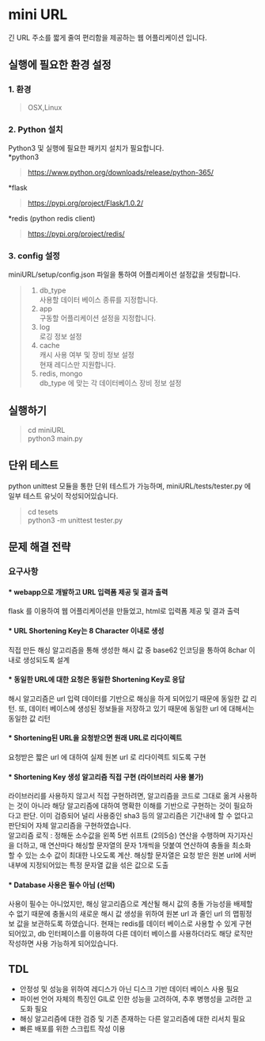 # mini URL

긴 URL 주소를 짧게 줄여 편리함을 제공하는 웹 어플리케이션 입니다.

## 실행에 필요한 환경 설정

### 1. 환경
> OSX,Linux

### 2. Python 설치
Python3 및 실행에 필요한 패키지 설치가 필요합니다.\
*python3
>https://www.python.org/downloads/release/python-365/
>
*flask
>https://pypi.org/project/Flask/1.0.2/
>
*redis (python redis client)
>https://pypi.org/project/redis/

### 3. config 설정
miniURL/setup/config.json 파일을 통하여 어플리케이션 설정값을 셋팅합니다.
>1. db_type\
사용할 데이터 베이스 종류를 지정합니다.
>2. app\
구동할 어플리케이션 설정을 지정합니다.
>3. log\
로깅 정보 설정
>4. cache\
캐시 사용 여부 및 장비 정보 설정\
현재 레디스만 지원합니다.
>5. redis, mongo\
db_type 에 맞는 각 데이터베이스 장비 정보 설정


## 실행하기

>cd miniURL\
>python3 main.py



## 단위 테스트

python unittest 모듈을 통한 단위 테스트가 가능하며,
miniURL/tests/tester.py 에 일부 테스트 유닛이 작성되어있습니다.

> cd tesets\
>python3 -m unittest tester.py 

## 문제 해결 전략

### 요구사항

#### * webapp으로 개발하고 URL 입력폼 제공 및 결과 출력
flask 를 이용하여 웹 어플리케이션을 만들었고, html로 입력폼 제공 및 결과 출력


#### * URL Shortening Key는 8 Character 이내로 생성
직접 만든 해싱 알고리즘을 통해 생성한 해시 값 중 base62 인코딩을 통하여 8char 이내로 생성되도록 설계

#### * 동일한 URL에 대한 요청은 동일한 Shortening Key로 응답
해시 알고리즘은 url 입력 데이터를 기반으로 해싱을 하게 되어있기 때문에
동일한 값 리턴. 또, 데이터 베이스에 생성된 정보들을 저장하고 있기 때문에 동일한 url 에 대해서는 동일한 값 리턴 

#### * Shortening된 URL을 요청받으면 원래 URL로 리다이렉트
요청받은 짧은 url 에 대하여 실제 원본 url 로 리다이렉트 되도록 구현

#### * Shortening Key 생성 알고리즘 직접 구현 (라이브러리 사용 불가)
라이브러리를 사용하지 않고서 직접 구현하려면, 알고리즘을 코드로 그대로 옮겨 사용하는 것이 아니라 해당 알고리즘에 대하여 명확한 이해를 기반으로 구현하는 것이 필요하다고 판단. 이미 검증되어 널리 사용중인 sha3 등의 알고리즘은 기간내에 할 수 없다고 판단되어 자체 알고리즘을 구현하였습니다. \
알고리즘 로직 : 정해둔 소수값을 왼쪽 5번 쉬프트 (2의5승) 연산을 수행하며 자기자신을 더하고, 매 연산마다 해싱할 문자열의 문자 1개씩을 덧붙여 연산하여 충돌을 최소화 할 수 있는 소수 값이 최대한 나오도록 계산. 해싱할 문자열은 요청 받은 원본 url에 서버 내부에 지정되어있는 특정 문자열 값을 섞은 값으로 도출

#### * Database 사용은 필수 아님 (선택)
사용이 필수는 아니었지만, 해싱 알고리즘으로 계산될 해시 값의 충돌 가능성을 배제할 수 없기 때문에 충돌시의 새로운 해시 값 생성을 위하여 원본 url 과 줄인 url 의 맵핑정보 값을 보관하도록 하였습니다. 현재는 redis를 데이터 베이스로 사용할 수 있게 구현 되어있고, db 인터페이스를 이용하여 다른 데이터 베이스를 사용하더라도 해당 로직만 작성하면 사용 가능하게 되어있습니다.

## TDL
* 안정성 및 성능을 위하여 레디스가 아닌 디스크 기반 데이터 베이스 사용 필요
* 파이썬 언어 자체의 특징인 GIL로 인한 성능을 고려하여, 추후 병행성을 고려한 고도화 필요
* 해싱 알고리즘에 대한 검증 및 기존 존재하는 다른 알고리즘에 대한 리서치 필요
* 빠른 배포를 위한 스크립트 작성 이용
